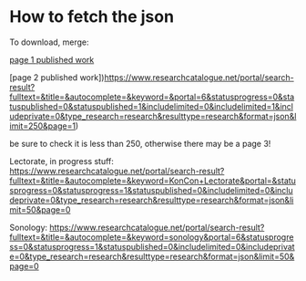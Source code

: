 # How to fetch the json

To download, merge:

[page 1 published work](https://www.researchcatalogue.net/portal/search-result?fulltext=&title=&autocomplete=&keyword=&portal=6&statusprogress=0&statuspublished=0&statuspublished=1&includelimited=0&includelimited=1&includeprivate=0&type_research=research&resulttype=research&format=json&limit=250&page=0)

[page 2 published work])https://www.researchcatalogue.net/portal/search-result?fulltext=&title=&autocomplete=&keyword=&portal=6&statusprogress=0&statuspublished=0&statuspublished=1&includelimited=0&includelimited=1&includeprivate=0&type_research=research&resulttype=research&format=json&limit=250&page=1)

be sure to check it is less than 250, otherwise there may be a page 3!

Lectorate, in progress stuff:
https://www.researchcatalogue.net/portal/search-result?fulltext=&title=&autocomplete=&keyword=KonCon+Lectorate&portal=&statusprogress=0&statusprogress=1&statuspublished=0&includelimited=0&includeprivate=0&type_research=research&resulttype=research&format=json&limit=50&page=0

Sonology:
https://www.researchcatalogue.net/portal/search-result?fulltext=&title=&autocomplete=&keyword=sonology&portal=6&statusprogress=0&statusprogress=1&statuspublished=0&includelimited=0&includeprivate=0&type_research=research&resulttype=research&format=json&limit=50&page=0


